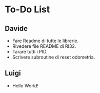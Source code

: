 # To-Do List

## Davide
-	Fare Readme di tutte le librerie.
-	Rivedere file README di RI32.
-	Tarare tutti i PID.
-	Scrivere subroutine di reset odometria.

## Luigi
-	Hello World!
